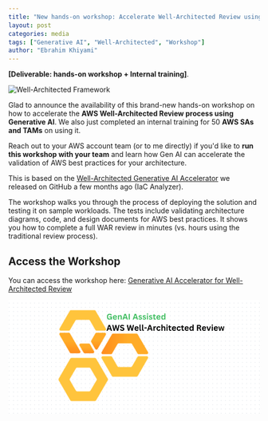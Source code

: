 ```yaml
---
title: "New hands-on workshop: Accelerate Well-Architected Review using Generative AI"
layout: post
categories: media
tags: ["Generative AI", "Well-Architected", "Workshop"]
author: "Ebrahim Khiyami"
---
```


**[Deliverable: hands-on workshop + Internal training]**.



![Well-Architected Framework](/assets/gen-ai-wa-ws.png)

Glad to announce the availability of this brand-new hands-on workshop on how to accelerate the **AWS Well-Architected Review process using Generative AI**. We also just completed an internal training for 50 **AWS SAs and TAMs** on using it.

Reach out to your AWS account team (or to me directly) if you'd like to **run this workshop with your team** and learn how Gen AI can accelerate the validation of AWS best practices for your architecture.

This is based on the [Well-Architected Generative AI Accelerator](https://github.com/aws-samples/aws-well-architected-genai-iac-analyzer) we released on GitHub a few months ago (IaC Analyzer).

The workshop walks you through the process of deploying the solution and testing it on sample workloads. The tests include validating architecture diagrams, code, and design documents for AWS best practices. It shows you how to complete a full WAR review in minutes (vs. hours using the traditional review process).

## Access the Workshop

You can access the workshop here: [Generative AI Accelerator for Well-Architected Review](https://catalog.workshops.aws/wellarchitected-genai/en-US)

![Well-Architected Gen AI](/assets/wa-genai.png)
